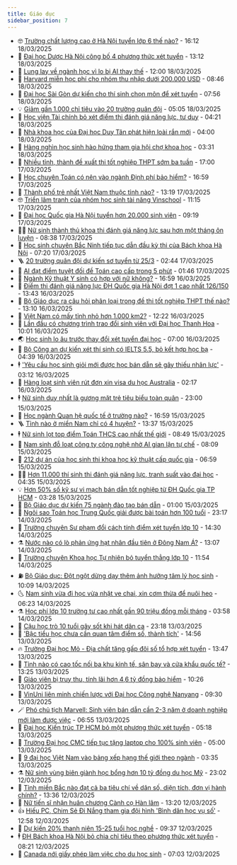```yaml
---
title: Giáo dục
sidebar_position: 7
---
```


<!-- vnexpress-giao-duc:START -->
- 🤓 [Trường chất lượng cao ở Hà Nội tuyển lớp 6 thế nào?](https://vnexpress.net/truong-chat-luong-cao-o-ha-noi-tuyen-lop-6-the-nao-4862203.html) - 16:12 18/03/2025
- 🦆 [Đại học Dược Hà Nội công bố 4 phương thức xét tuyển](https://vnexpress.net/dai-hoc-duoc-ha-noi-cong-bo-4-phuong-thuc-xet-tuyen-4862879.html) - 13:12 18/03/2025
- 🦩 [Lung lay về ngành học vì lo bị AI thay thế](https://vnexpress.net/lung-lay-ve-nganh-hoc-vi-lo-bi-ai-thay-the-4862417.html) - 12:00 18/03/2025
- 🌮 [Harvard miễn học phí cho nhóm thu nhập dưới 200.000 USD](https://vnexpress.net/harvard-mien-hoc-phi-cho-nhom-thu-nhap-duoi-200-000-usd-4862882.html) - 08:46 18/03/2025
- 🔭 [Đại học Sài Gòn dự kiến cho thí sinh chọn môn để xét tuyển](https://vnexpress.net/dai-hoc-sai-gon-du-kien-cho-thi-sinh-chon-mon-de-xet-tuyen-4862762.html) - 07:56 18/03/2025
- 💡 [Giảm gần 1.000 chỉ tiêu vào 20 trường quân đội](https://vnexpress.net/giam-gan-1-000-chi-tieu-vao-20-truong-quan-doi-4862658.html) - 05:05 18/03/2025
- 🥰 [Học viện Tài chính bỏ xét điểm thi đánh giá năng lực, tư duy](https://vnexpress.net/hoc-vien-tai-chinh-bo-xet-diem-thi-danh-gia-nang-luc-tu-duy-4862324.html) - 04:21 18/03/2025
- 🐲 [Nhà khoa học của Đại học Duy Tân phát hiện loài rắn mới](https://vnexpress.net/nha-khoa-hoc-cua-dai-hoc-duy-tan-phat-hien-loai-ran-moi-4862659.html) - 04:00 18/03/2025
- 🦒 [Hàng nghìn học sinh hào hứng tham gia hội chợ khoa học](https://vnexpress.net/hang-nghin-hoc-sinh-hao-hung-tham-gia-hoi-cho-khoa-hoc-4861971.html) - 03:31 18/03/2025
- 🦆 [Nhiều tỉnh, thành đề xuất thi tốt nghiệp THPT sớm ba tuần](https://vnexpress.net/nhieu-tinh-thanh-de-xuat-thi-tot-nghiep-thpt-som-ba-tuan-4862515.html) - 17:00 17/03/2025
- 🧰 [Học chuyên Toán có nên vào ngành Định phí bảo hiểm?](https://vnexpress.net/hoc-chuyen-toan-co-nen-vao-nganh-dinh-phi-bao-hiem-4860967.html) - 16:59 17/03/2025
- 🐘 [Thành phố trẻ nhất Việt Nam thuộc tỉnh nào?](https://vnexpress.net/thanh-pho-tre-nhat-viet-nam-thuoc-tinh-nao-4862460.html) - 13:19 17/03/2025
- 🤓 [Triển lãm tranh của nhóm học sinh tài năng Vinschool](https://vnexpress.net/trien-lam-tranh-cua-nhom-hoc-sinh-tai-nang-vinschool-4862446.html) - 11:15 17/03/2025
- 🧰 [Đại học Quốc gia Hà Nội tuyển hơn 20.000 sinh viên](https://vnexpress.net/dai-hoc-quoc-gia-ha-noi-tuyen-hon-20-000-sinh-vien-4862201.html) - 09:19 17/03/2025
- 🧑‍💻 [Nữ sinh thành thủ khoa thi đánh giá năng lực sau hơn một tháng ôn luyện](https://vnexpress.net/nu-sinh-thanh-thu-khoa-thi-danh-gia-nang-luc-sau-hon-mot-thang-on-luyen-4862281.html) - 08:38 17/03/2025
- 🫶 [Học sinh chuyên Bắc Ninh tiếp tục dẫn đầu kỳ thi của Bách khoa Hà Nội](https://vnexpress.net/pho-diem-thi-danh-gia-tu-duy-bach-khoa-dot-2-nam-2025-4862312.html) - 07:20 17/03/2025
- 🪜 [20 trường quân đội dự kiến sơ tuyển từ 25/3](https://vnexpress.net/20-truong-quan-doi-du-kien-so-tuyen-tu-25-3-4862124.html) - 02:44 17/03/2025
- 🎊 [AI đạt điểm tuyệt đối đề Toán cao cấp trong 5 phút](https://vnexpress.net/ai-dat-diem-tuyet-doi-de-toan-cao-cap-trong-5-phut-4862082.html) - 01:46 17/03/2025
- 🧐 [Ngành Kỹ thuật Y sinh có hợp với nữ không?](https://vnexpress.net/nganh-ky-thuat-y-sinh-co-hop-voi-nu-khong-4859346.html) - 16:59 16/03/2025
- 🌈 [Điểm thi đánh giá năng lực ĐH Quốc gia Hà Nội đợt 1 cao nhất 126/150](https://vnexpress.net/pho-diem-thi-danh-gia-nang-luc-hsa-dot-1-nam-2025-4862021.html) - 13:43 16/03/2025
- 🥰 [Bộ Giáo dục ra câu hỏi phân loại trong đề thi tốt nghiệp THPT thế nào?](https://vnexpress.net/cau-hoi-thuc-te-trong-de-thi-tot-nghiep-thpt-2025-nhu-the-nao-4861994.html) - 13:10 16/03/2025
- 🎡 [Việt Nam có mấy tỉnh nhỏ hơn 1.000 km2?](https://vnexpress.net/viet-nam-co-may-tinh-nho-hon-1-000-km2-4862018.html) - 12:22 16/03/2025
- 🎊 [Lần đầu có chương trình trao đổi sinh viên với Đại học Thanh Hoa](https://vnexpress.net/lan-dau-co-chuong-trinh-trao-doi-sinh-vien-voi-dai-hoc-thanh-hoa-4861988.html) - 10:01 16/03/2025
- 🌏 [Học sinh lo âu trước thay đổi xét tuyển đại học](https://vnexpress.net/hoc-sinh-lo-au-truoc-thay-doi-xet-tuyen-dai-hoc-4861863.html) - 07:00 16/03/2025
- 🥸 [Bộ Công an dự kiến xét thí sinh có IELTS 5.5, bỏ kết hợp học bạ](https://vnexpress.net/huong-dan-so-tuyen-xet-tuyen-khoi-truong-cong-an-nam-2025-4861926.html) - 04:39 16/03/2025
- 🕴 [&#39;Yêu cầu học sinh giỏi mới được học bán dẫn sẽ gây thiếu nhân lực&#39;](https://vnexpress.net/yeu-cau-hoc-sinh-gioi-moi-duoc-hoc-ban-dan-se-gay-thieu-nhan-luc-4861721.html) - 03:12 16/03/2025
- 💂 [Hàng loạt sinh viên rút đơn xin visa du học Australia](https://vnexpress.net/hang-loat-sinh-vien-rut-don-xin-visa-du-hoc-australia-4861873.html) - 02:17 16/03/2025
- 🕴 [Nữ sinh duy nhất là gương mặt trẻ tiêu biểu toàn quân](https://vnexpress.net/nu-sinh-duy-nhat-la-guong-mat-tre-tieu-bieu-toan-quan-4861738.html) - 23:00 15/03/2025
- 🌋 [Học ngành Quan hệ quốc tế ở trường nào?](https://vnexpress.net/hoc-nganh-quan-he-quoc-te-o-truong-nao-4861059.html) - 16:59 15/03/2025
- 🪜 [Tỉnh nào ở miền Nam chỉ có 4 huyện?](https://vnexpress.net/tinh-nao-o-mien-nam-chi-co-4-huyen-4861796.html) - 13:37 15/03/2025
- 🕴 [Nữ sinh lọt top điểm Toán THCS cao nhất thế giới](https://vnexpress.net/nu-sinh-lot-top-diem-toan-thcs-cao-nhat-the-gioi-4861697.html) - 08:49 15/03/2025
- 🎃 [Nam sinh đỗ loạt công ty công nghệ nhờ AI gian lận tự chế](https://vnexpress.net/nam-sinh-do-loat-cong-ty-cong-nghe-nho-ai-gian-lan-tu-che-4861733.html) - 08:09 15/03/2025
- 🦏 [212 dự án của học sinh thi khoa học kỹ thuật cấp quốc gia](https://vnexpress.net/212-du-an-cua-hoc-sinh-thi-khoa-hoc-ky-thuat-cap-quoc-gia-4861637.html) - 06:59 15/03/2025
- 🧑‍🏫 [Hơn 11.000 thí sinh thi đánh giá năng lực, tranh suất vào đại học](https://vnexpress.net/hon-11-000-thi-sinh-thi-danh-gia-nang-luc-tranh-suat-vao-dai-hoc-4861616.html) - 04:35 15/03/2025
- 💡 [Hơn 50% số kỹ sư vi mạch bán dẫn tốt nghiệp từ ĐH Quốc gia TP HCM](https://vnexpress.net/hon-50-so-ky-su-vi-mach-ban-dan-tot-nghiep-tu-dh-quoc-gia-tp-hcm-4861316.html) - 03:28 15/03/2025
- 🐎 [Bộ Giáo dục dự kiến 75 ngành đào tạo bán dẫn](https://vnexpress.net/bo-giao-duc-du-kien-75-nganh-dao-tao-ban-dan-4861504.html) - 01:00 15/03/2025
- 🧰 [Ngôi sao Toán học Trung Quốc giải được bài toán hơn 100 tuổi](https://vnexpress.net/ngoi-sao-toan-hoc-trung-quoc-giai-duoc-bai-toan-hon-100-tuoi-4861544.html) - 23:17 14/03/2025
- 🙉 [Trường chuyên Sư phạm đổi cách tính điểm xét tuyển lớp 10](https://vnexpress.net/truong-chuyen-su-pham-doi-cach-tinh-diem-xet-tuyen-lop-10-4861509.html) - 14:30 14/03/2025
- ⚗️ [Nước nào có lò phản ứng hạt nhân đầu tiên ở Đông Nam Á?](https://vnexpress.net/nuoc-nao-co-lo-phan-ung-hat-nhan-dau-tien-o-dong-nam-a-4861489.html) - 13:07 14/03/2025
- 🌝 [Trường chuyên Khoa học Tự nhiên bỏ tuyển thẳng lớp 10](https://vnexpress.net/lich-thi-lop-10-chuyen-khoa-hoc-tu-nhien-nam-2025-4861483.html) - 11:54 14/03/2025
- ⛽️ [Bộ Giáo dục: Đột ngột dừng dạy thêm ảnh hưởng tâm lý học sinh](https://vnexpress.net/bo-giao-duc-dot-ngot-dung-day-them-anh-huong-tam-ly-hoc-sinh-4861442.html) - 10:09 14/03/2025
- 🌜 [Nam sinh vừa đi học vừa nhặt ve chai, xin cơm thừa để nuôi heo](https://vnexpress.net/nam-sinh-vua-di-hoc-vua-nhat-ve-chai-xin-com-thua-de-nuoi-heo-4860530.html) - 06:23 14/03/2025
- ⚗️ [Học phí lớp 10 trường tư cao nhất gần 90 triệu đồng mỗi tháng](https://vnexpress.net/hoc-phi-lop-10-truong-tu-cao-nhat-gan-90-trieu-dong-moi-thang-4860841.html) - 03:58 14/03/2025
- 🧰 [Cậu học trò 10 tuổi gây sốt khi hát dân ca](https://vnexpress.net/cau-hoc-tro-10-tuoi-gay-sot-khi-hat-dan-ca-4859941.html) - 23:18 13/03/2025
- 🤗 [&#39;Bậc tiểu học chưa cần quan tâm điểm số, thành tích&#39;](https://vnexpress.net/bac-tieu-hoc-chua-can-quan-tam-diem-so-thanh-tich-4860906.html) - 14:56 13/03/2025
- 🔥 [Trường Đại học Mỏ - Địa chất tăng gấp đôi số tổ hợp xét tuyển](https://vnexpress.net/truong-dai-hoc-mo-dia-chat-tang-gap-doi-so-to-hop-xet-tuyen-4860804.html) - 13:47 13/03/2025
- 💪 [Tỉnh nào có cao tốc nối ba khu kinh tế, sân bay và cửa khẩu quốc tế?](https://vnexpress.net/tinh-nao-co-cao-toc-noi-ba-khu-kinh-te-san-bay-va-cua-khau-quoc-te-4860870.html) - 13:25 13/03/2025
- 💂 [Giáo viên bị truy thu, tính lãi hơn 4,6 tỷ đồng bảo hiểm](https://vnexpress.net/giao-vien-bi-truy-thu-tinh-lai-hon-4-6-ty-dong-bao-hiem-4860859.html) - 10:26 13/03/2025
- 🌮 [VinUni liên minh chiến lược với Đại học Công nghệ Nanyang](https://vnexpress.net/vinuni-lien-minh-chien-luoc-voi-dai-hoc-cong-nghe-nanyang-4860949.html) - 09:30 13/03/2025
- 🪄 [Phó chủ tịch Marvell: Sinh viên bán dẫn cần 2-3 năm ở doanh nghiệp mới làm được việc](https://vnexpress.net/pho-chu-tich-marvell-sinh-vien-ban-dan-can-2-3-nam-o-doanh-nghiep-moi-lam-duoc-viec-4860702.html) - 06:55 13/03/2025
- 🎡 [Đại học Kiến trúc TP HCM bỏ một phương thức xét tuyển](https://vnexpress.net/dai-hoc-kien-truc-tp-hcm-bo-mot-phuong-thuc-xet-tuyen-4860820.html) - 05:18 13/03/2025
- 🌈 [Trường Đại học CMC tiếp tục tặng laptop cho 100% sinh viên](https://vnexpress.net/truong-dai-hoc-cmc-tiep-tuc-tang-laptop-cho-100-sinh-vien-4860706.html) - 05:00 13/03/2025
- 🎊 [9 đại học Việt Nam vào bảng xếp hạng thế giới theo ngành](https://vnexpress.net/9-dai-hoc-viet-nam-vao-bang-xep-hang-the-gioi-theo-nganh-4860761.html) - 03:35 13/03/2025
- ⚗️ [Nữ sinh vùng biên giành học bổng hơn 10 tỷ đồng du học Mỹ](https://vnexpress.net/nu-sinh-vung-bien-gianh-hoc-bong-hon-10-ty-dong-du-hoc-my-4858967.html) - 23:02 12/03/2025
- 🌁 [Tỉnh miền Bắc nào đạt cả ba tiêu chí về dân số, diện tích, đơn vị hành chính?](https://vnexpress.net/tinh-mien-bac-nao-dat-ca-ba-tieu-chi-ve-dan-so-dien-tich-don-vi-hanh-chinh-4860491.html) - 13:36 12/03/2025
- 🦏 [Nữ tiến sĩ nhận huân chương Cành cọ Hàn lâm](https://vnexpress.net/nu-tien-si-nhan-huan-chuong-canh-co-han-lam-4860371.html) - 13:20 12/03/2025
- 👍 [Hiếu PC, Chim Sẻ Đi Nắng tham gia đội hình &#39;Bình dân học vụ số&#39;](https://vnexpress.net/hieu-pc-chim-se-di-nang-tham-gia-doi-hinh-binh-dan-hoc-vu-so-4860501.html) - 12:58 12/03/2025
- 🌈 [Dự kiến 20% thanh niên 15-25 tuổi học nghề](https://vnexpress.net/du-kien-20-thanh-nien-15-25-tuoi-hoc-nghe-4860093.html) - 09:37 12/03/2025
- 🕴 [ĐH Bách khoa Hà Nội bỏ chia chỉ tiêu theo phương thức xét tuyển](https://vnexpress.net/dh-bach-khoa-ha-noi-bo-chia-chi-tieu-theo-phuong-thuc-xet-tuyen-4860361.html) - 08:21 12/03/2025
- 🧰 [Canada nới giấy phép làm việc cho du học sinh](https://vnexpress.net/canada-noi-giay-phep-lam-viec-cho-du-hoc-sinh-4860172.html) - 07:03 12/03/2025<!-- vnexpress-giao-duc:END -->
